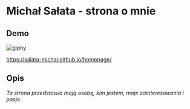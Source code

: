 # Michał Sałata - strona o mnie

## Demo 

![giphy](https://user-images.githubusercontent.com/120677379/208509305-9a85f932-0ec6-48ae-99b0-dd6329f36dcb.gif)


https://salata-michal.github.io/homepage/

## Opis

*Ta strona przedstawia moją osobę, kim jestem, moje zainteresowania i pasje.*
